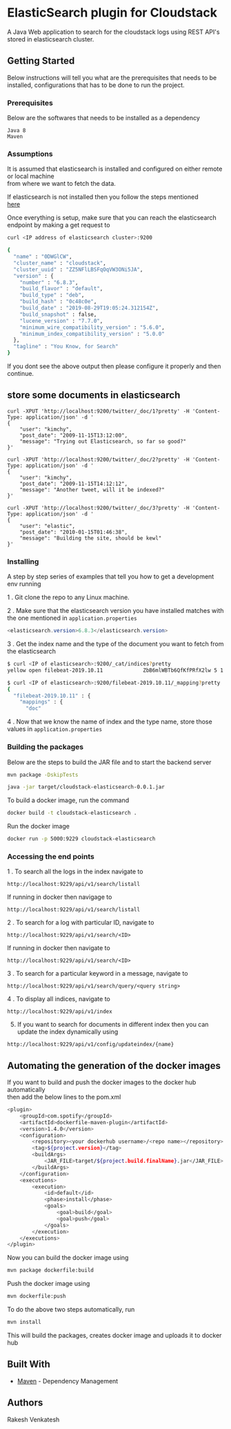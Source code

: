 # ElasticSearch plugin for Cloudstack

A Java Web application to search for the cloudstack logs using REST API's stored in elasticsearch cluster.

## Getting Started

Below instructions will tell you what are the prerequisites that
needs to be installed, configurations that has to be done to run the project.

### Prerequisites

Below are the softwares that needs to be installed as a dependency

```
Java 8
Maven
```

### Assumptions

It is assumed that elasticsearch is installed and configured on either remote or local machine\
from where we want to fetch the data.

If elasticsearch is not installed then you follow the steps mentioned\
[here](https://www.digitalocean.com/community/tutorials/how-to-install-elasticsearch-logstash-and-kibana-elastic-stack-on-ubuntu-18-04)

Once everything is setup, make sure that you can reach the elasticsearch endpoint by making a get request to

```bash
curl <IP address of elasticsearch cluster>:9200

{
  "name" : "0DWGlCW",
  "cluster_name" : "cloudstack",
  "cluster_uuid" : "ZZ5NFlLBSFqOqVW3ONi5JA",
  "version" : {
    "number" : "6.8.3",
    "build_flavor" : "default",
    "build_type" : "deb",
    "build_hash" : "0c48c0e",
    "build_date" : "2019-08-29T19:05:24.312154Z",
    "build_snapshot" : false,
    "lucene_version" : "7.7.0",
    "minimum_wire_compatibility_version" : "5.6.0",
    "minimum_index_compatibility_version" : "5.0.0"
  },
  "tagline" : "You Know, for Search"
}
```

If you dont see the above output then please configure it properly and then continue.

## store some documents in elasticsearch
```
curl -XPUT 'http://localhost:9200/twitter/_doc/1?pretty' -H 'Content-Type: application/json' -d '
{
    "user": "kimchy",
    "post_date": "2009-11-15T13:12:00",
    "message": "Trying out Elasticsearch, so far so good?"
}'

curl -XPUT 'http://localhost:9200/twitter/_doc/2?pretty' -H 'Content-Type: application/json' -d '
{
    "user": "kimchy",
    "post_date": "2009-11-15T14:12:12",
    "message": "Another tweet, will it be indexed?"
}'

curl -XPUT 'http://localhost:9200/twitter/_doc/3?pretty' -H 'Content-Type: application/json' -d '
{
    "user": "elastic",
    "post_date": "2010-01-15T01:46:38",
    "message": "Building the site, should be kewl"
}'
```

### Installing

A step by step series of examples that tell you how to get a development env running

1 . Git clone the repo to any Linux machine.

2 . Make sure that the elasticsearch version you have installed matches with the one mentioned in ```application.properties```
```java
<elasticsearch.version>6.8.3</elasticsearch.version>
```

3 . Get the index name and the type of the document you want to fetch from the elasticsearch
```bash
$ curl <IP of elasticsearch>:9200/_cat/indices?pretty
yellow open filebeat-2019.10.11             ZbB6mlWBTb6QfKfPRfX2lw 5 1 1737458   0 550.5mb 550.5mb
```

```bash
$ curl <IP of elasticsearch>:9200/filebeat-2019.10.11/_mapping?pretty
{
  "filebeat-2019.10.11" : {
    "mappings" : {
      "doc"
```
4 . Now that we know the name of index and the type name, store those values in ```application.properties```


### Building the packages

Below are the steps to build the JAR file and to start the backend server

```bash
mvn package -DskipTests

java -jar target/cloudstack-elasticsearch-0.0.1.jar
```

To build a docker image, run the command
```bash
docker build -t cloudstack-elasticsearch .
```

Run the docker image
```bash
docker run -p 5000:9229 cloudstack-elasticsearch
```

### Accessing the end points

1 . To search all the logs in the index navigate to
```http request
http://localhost:9229/api/v1/search/listall
```

If running in docker then navigage to
```http request
http://localhost:9229/api/v1/search/listall
```

2 . To search for a log with particular ID, navigate to
```http request
http://localhost:9229/api/v1/search/<ID>
```

If running in docker then navigate to
```http request
http://localhost:9229/api/v1/search/<ID>
```

3 . To search for a particular keyword in a message, navigate to
```http request
http://localhost:9229/api/v1/search/query/<query string>
```

4 . To display all indices, navigate to
```http request
http://localhost:9229/api/v1/index
```

5. If you want to search for documents in different index then you can update the index dynamically using
```
http://localhost:9229/api/v1/config/updateindex/{name}
```

## Automating the generation of the docker images
If you want to build and push the docker images to the docker hub automatically\
then add the below lines to the pom.xml

```bash
<plugin>
	<groupId>com.spotify</groupId>
	<artifactId>dockerfile-maven-plugin</artifactId>
	<version>1.4.0</version>
	<configuration>
		<repository><your dockerhub username>/<repo name></repository>
		<tag>${project.version}</tag>
		<buildArgs>
			<JAR_FILE>target/${project.build.finalName}.jar</JAR_FILE>
		</buildArgs>
	</configuration>
	<executions>
		<execution>
			<id>default</id>
			<phase>install</phase>
			<goals>
				<goal>build</goal>
				<goal>push</goal>
			</goals>
		</execution>
	</executions>
</plugin>
```

Now you can build the docker image using
```bash
mvn package dockerfile:build
```

Push the docker image using
```bash
mvn dockerfile:push
```

To do the above two steps automatically, run
```bash
mvn install
```

This will build the packages, creates docker image and uploads it to docker hub

## Built With

* [Maven](https://maven.apache.org/) - Dependency Management


## Authors
Rakesh Venkatesh
